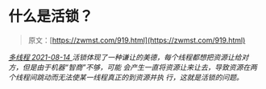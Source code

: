 <!--yml
category: 未分类
date: 0001-01-01 00:00:00
--->

# 什么是活锁？

> 原文：[https://zwmst.com/919.html](https://zwmst.com/919.html)

   [ *多线程* ](https://zwmst.com/%e5%a4%9a%e7%ba%bf%e7%a8%8b)*[ <time datetime="2021-08-14T09:34:48+08:00"> 2021-08-14 </time> ](https://zwmst.com/919.html)  活锁体现了一种谦让的美德，每个线程都想把资源让给对方，但是由于机器“智商”不够，可能 会产生一直将资源让来让去，导致资源在两个线程间跳动而无法使某一线程真正的到资源并执 行，这就是活锁的问题。*